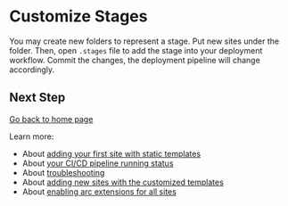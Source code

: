 # Customize Stages

You may create new folders to represent a stage. Put new sites under the folder. Then, open `.stages` file to add the stage into your deployment workflow. Commit the changes, the deployment pipeline will change accordingly.

## Next Step

[Go back to home page](../README.md)

Learn more:

- About [adding your first site with static templates](./Add-first-Site.md)
- About [your CI/CD pipeline running status](./View-pipeline.md)
- About [troubleshooting](./TroubleShooting.md)
- About [adding new sites with the customized templates](../README.md#scenario-2-convert-your-poc-site-settings-into-iac-code-then-scale-private-preview)
- About [enabling arc extensions for all sites](../README.md#enable-arc-extensions-for-all-sites)